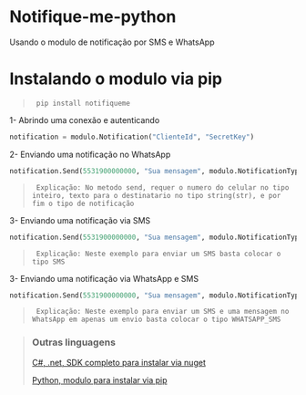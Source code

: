 # Notifique-me-python
Usando o modulo de notificação por SMS e WhatsApp

# Instalando o modulo via pip
 > ` pip install notifiqueme`

1- Abrindo uma conexão e autenticando
```python
notification = modulo.Notification("ClienteId", "SecretKey")
```

2- Enviando uma notificação no WhatsApp
```python
notification.Send(5531900000000, "Sua mensagem", modulo.NotificationType.WHATSAPP)
```
 > ` Explicação: No metodo send, requer o numero do celular no tipo inteiro, texto para o destinatario no tipo string(str), e por fim o tipo de notificação`
 
 3- Enviando uma notificação via SMS
 ```python
notification.Send(5531900000000, "Sua mensagem", modulo.NotificationType.SMS)
```
 > ` Explicação: Neste exemplo para enviar um SMS basta colocar o tipo SMS`
 
 3- Enviando uma notificação via WhatsApp e SMS
 ```python
notification.Send(5531900000000, "Sua mensagem", modulo.NotificationType.WHATSAPP_SMS)
```
 > ` Explicação: Neste exemplo para enviar um SMS e uma mensagem no WhatsApp em apenas um envio basta colocar o tipo WHATSAPP_SMS`
 
 >
> ### Outras linguagens
>
> [C#, .net, SDK completo para instalar via nuget](https://github.com/Mrr66/Notifique.me)
> 
> [Python, modulo para instalar via pip](https://github.com/Mrr66/Notifique-me-python)
